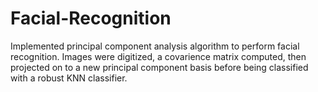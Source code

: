 # Facial-Recognition
Implemented principal component analysis algorithm to perform facial recognition. Images were digitized, a covarience matrix computed, then projected on to a new principal component basis before being classified with a robust KNN classifier.
